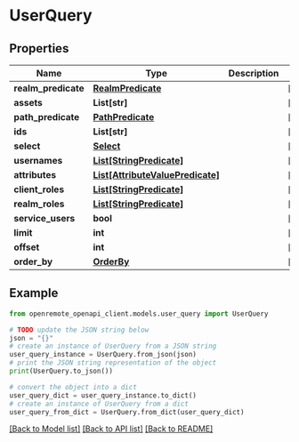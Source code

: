 # UserQuery


## Properties

Name | Type | Description | Notes
------------ | ------------- | ------------- | -------------
**realm_predicate** | [**RealmPredicate**](RealmPredicate.md) |  | [optional] 
**assets** | **List[str]** |  | [optional] 
**path_predicate** | [**PathPredicate**](PathPredicate.md) |  | [optional] 
**ids** | **List[str]** |  | [optional] 
**select** | [**Select**](Select.md) |  | [optional] 
**usernames** | [**List[StringPredicate]**](StringPredicate.md) |  | [optional] 
**attributes** | [**List[AttributeValuePredicate]**](AttributeValuePredicate.md) |  | [optional] 
**client_roles** | [**List[StringPredicate]**](StringPredicate.md) |  | [optional] 
**realm_roles** | [**List[StringPredicate]**](StringPredicate.md) |  | [optional] 
**service_users** | **bool** |  | [optional] 
**limit** | **int** |  | [optional] 
**offset** | **int** |  | [optional] 
**order_by** | [**OrderBy**](OrderBy.md) |  | [optional] 

## Example

```python
from openremote_openapi_client.models.user_query import UserQuery

# TODO update the JSON string below
json = "{}"
# create an instance of UserQuery from a JSON string
user_query_instance = UserQuery.from_json(json)
# print the JSON string representation of the object
print(UserQuery.to_json())

# convert the object into a dict
user_query_dict = user_query_instance.to_dict()
# create an instance of UserQuery from a dict
user_query_from_dict = UserQuery.from_dict(user_query_dict)
```
[[Back to Model list]](../README.md#documentation-for-models) [[Back to API list]](../README.md#documentation-for-api-endpoints) [[Back to README]](../README.md)


